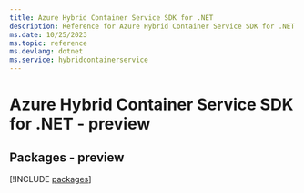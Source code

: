 ```yaml
---
title: Azure Hybrid Container Service SDK for .NET
description: Reference for Azure Hybrid Container Service SDK for .NET
ms.date: 10/25/2023
ms.topic: reference
ms.devlang: dotnet
ms.service: hybridcontainerservice
---
```

# Azure Hybrid Container Service SDK for .NET - preview
## Packages - preview
[!INCLUDE [packages](hybrid-container-service-index.md)]